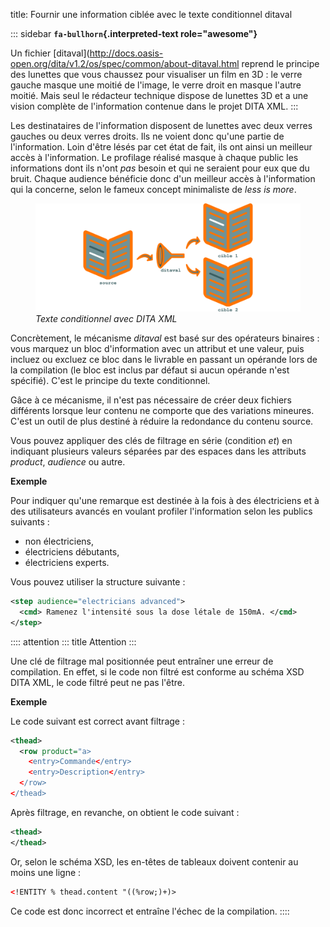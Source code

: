 title: Fournir une information ciblée avec le texte conditionnel ditaval

::: sidebar
**`fa-bullhorn`{.interpreted-text role="awesome"}**

Un fichier
\[ditaval\](<http://docs.oasis-open.org/dita/v1.2/os/spec/common/about-ditaval.html>
reprend le principe des lunettes que vous chaussez pour visualiser un
film en 3D : le verre gauche masque une moitié de l\'image, le verre
droit en masque l\'autre moitié. Mais seul le rédacteur technique
dispose de lunettes 3D et a une vision complète de l\'information
contenue dans le projet DITA XML.
:::

Les destinataires de l\'information disposent de lunettes avec deux
verres gauches ou deux verres droits. Ils ne voient donc qu\'une partie
de l\'information. Loin d\'être lésés par cet état de fait, ils ont
ainsi un meilleur accès à l\'information. Le profilage réalisé masque à
chaque public les informations dont ils n\'ont *pas* besoin et qui ne
seraient pour eux que du bruit. Chaque audience bénéficie donc d\'un
meilleur accès à l\'information qui la concerne, selon le fameux concept
minimaliste de *less is more*.

<figure>
<img src="graphics/ditaval.svg" alt="graphics/ditaval.svg" />
<figcaption><em>Texte conditionnel avec DITA XML</em></figcaption>
</figure>

Concrètement, le mécanisme *ditaval* est basé sur des opérateurs
binaires : vous marquez un bloc d\'information avec un attribut et une
valeur, puis incluez ou excluez ce bloc dans le livrable en passant un
opérande lors de la compilation (le bloc est inclus par défaut si aucun
opérande n\'est spécifié). C\'est le principe du texte conditionnel.

Gâce à ce mécanisme, il n\'est pas nécessaire de créer deux fichiers
différents lorsque leur contenu ne comporte que des variations mineures.
C\'est un outil de plus destiné à réduire la redondance du contenu
source.

Vous pouvez appliquer des clés de filtrage en série (condition *et*) en
indiquant plusieurs valeurs séparées par des espaces dans les attributs
*product*, *audience* ou autre.

**Exemple**

Pour indiquer qu\'une remarque est destinée à la fois à des électriciens
et à des utilisateurs avancés en voulant profiler l\'information selon
les publics suivants :

-   non électriciens,
-   électriciens débutants,
-   électriciens experts.

Vous pouvez utiliser la structure suivante :

``` xml
<step audience="electricians advanced">
  <cmd> Ramenez l'intensité sous la dose létale de 150mA. </cmd>
</step>
```

:::: attention
::: title
Attention
:::

Une clé de filtrage mal positionnée peut entraîner une erreur de
compilation. En effet, si le code non filtré est conforme au schéma XSD
DITA XML, le code filtré peut ne pas l\'être.

**Exemple**

Le code suivant est correct avant filtrage :

``` xml
<thead>
  <row product="a>
    <entry>Commande</entry>
    <entry>Description</entry>
  </row>
</thead>
```

Après filtrage, en revanche, on obtient le code suivant :

``` xml
<thead>
</thead>
```

Or, selon le schéma XSD, les en-têtes de tableaux doivent contenir au
moins une ligne :

``` xml
<!ENTITY % thead.content "((%row;)+)>
```

Ce code est donc incorrect et entraîne l\'échec de la compilation.
::::

